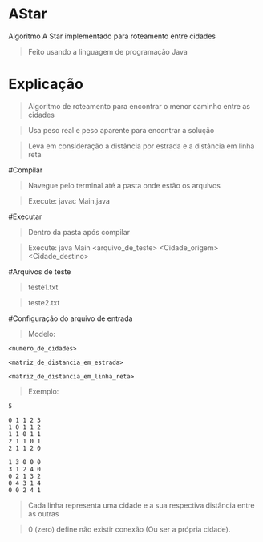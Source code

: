 # AStar
Algoritmo A Star implementado para roteamento entre cidades
 > Feito usando a linguagem de programação Java

# Explicação
 > Algoritmo de roteamento para encontrar o menor caminho entre as cidades

 > Usa peso real e peso aparente para encontrar a solução

 > Leva em consideração a distância por estrada e a distância em linha reta

#Compilar
 > Navegue pelo terminal até a pasta onde estão os arquivos

 > Execute: javac Main.java

#Executar
 > Dentro da pasta após compilar

 > Execute: java Main <arquivo_de_teste> <Cidade_origem> <Cidade_destino>

#Arquivos de teste
 > teste1.txt

 > teste2.txt

#Configuração do arquivo de entrada
 > Modelo:

```
<numero_de_cidades>

<matriz_de_distancia_em_estrada>

<matriz_de_distancia_em_linha_reta>

```

 > Exemplo:
 
```
5

0 1 1 2 3
1 0 1 1 2
1 1 0 1 1
2 1 1 0 1
2 1 1 2 0

1 3 0 0 0
3 1 2 4 0
0 2 1 3 2
0 4 3 1 4
0 0 2 4 1

```

 > Cada linha representa uma cidade e a sua respectiva distância entre as outras

 > 0 (zero) define não existir conexão (Ou ser a própria cidade).
